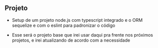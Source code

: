 ## Projeto

- Setup de um projeto node.js com typescript integrado e o ORM sequelize e com o eslint para padronizar o código

- Esse será o projeto base que irei usar daqui pra frente nos próximos projetos, e irei atualizando de acordo com a necessidade
